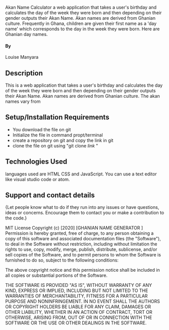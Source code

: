Akan Name Calculator
 a web application that takes a user's birthday and calculates the day of the week they were born and then depending on their gender outputs their Akan Name. Akan names are derived from Ghanian culture. Frequently in Ghana, children are given their first name as a 'day name' which corresponds to the day in the week they were born. Here are Ghanian day names.
#### By 
Louise Manyara
## Description
This is a web application that takes a user's birthday and calculates the day of the week they were born and then depending on their gender outputs their Akan Name. Akan names are derived from Ghanian culture. The akan names vary from 
## Setup/Installation Requirements
* You download the file on git
* Initialize the file in command propt/terminal
* create a repository on git and copy the link in git
* clone the file on git using "git clone *link* "

## Technologies Used
languages used are HTML CSS and JavaScript. You can use a text editor like visual studio code or atom.
## Support and contact details
{Let people know what to do if they run into any issues or have questions, ideas or concerns.  Encourage them to contact you or make a contribution to the code.}

MIT License
Copyright (c) [2020] [GHANIAN NAME GENERATOR ]
Permission is hereby granted, free of charge, to any person obtaining a copy of this software and associated documentation files (the "Software"), to deal in the Software without restriction, including without limitation the rights to use, copy, modify, merge, publish, distribute, sublicense, and/or sell copies of the Software, and to permit persons to whom the Software is furnished to do so, subject to the following conditions:

The above copyright notice and this permission notice shall be included in all copies or substantial portions of the Software.

THE SOFTWARE IS PROVIDED "AS IS", WITHOUT WARRANTY OF ANY KIND, EXPRESS OR IMPLIED, INCLUDING BUT NOT LIMITED TO THE WARRANTIES OF MERCHANTABILITY, FITNESS FOR A PARTICULAR PURPOSE AND NONINFRINGEMENT. IN NO EVENT SHALL THE AUTHORS OR COPYRIGHT HOLDERS BE LIABLE FOR ANY CLAIM, DAMAGES OR OTHER LIABILITY, WHETHER IN AN ACTION OF CONTRACT, TORT OR OTHERWISE, ARISING FROM, OUT OF OR IN CONNECTION WITH THE SOFTWARE OR THE USE OR OTHER DEALINGS IN THE SOFTWARE.
